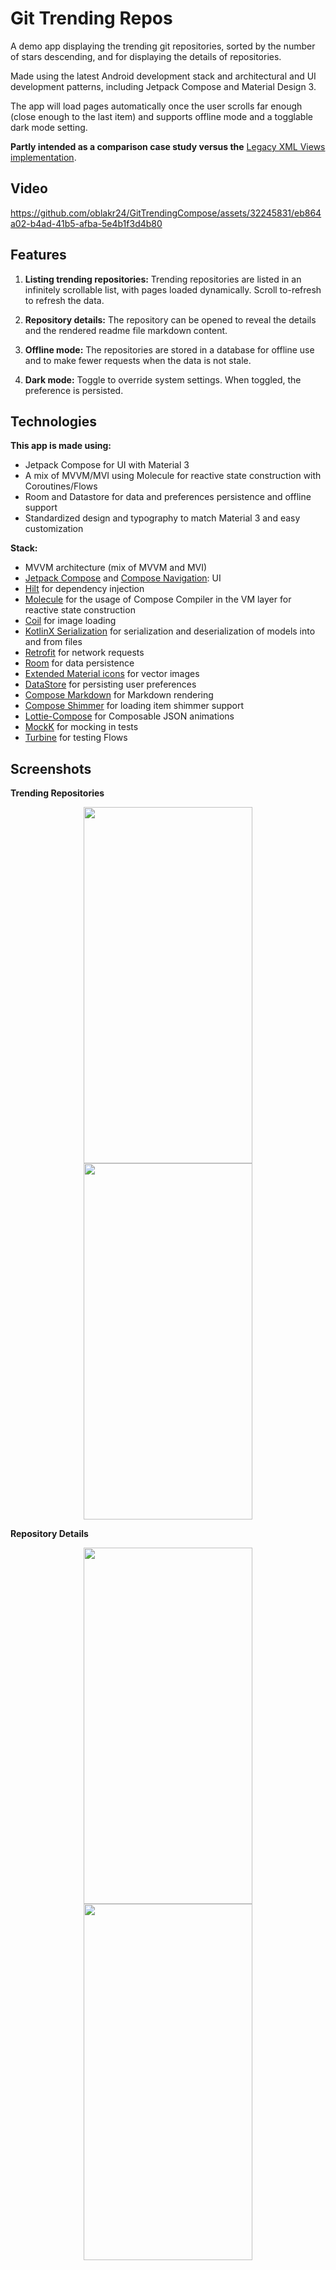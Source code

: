 # Git Trending Repos

A demo app displaying the trending git repositories, sorted by the number of stars descending, and for displaying the details of repositories.

Made using the latest Android development stack and architectural and UI development patterns, including Jetpack Compose and Material Design 3.

The app will load pages automatically once the user scrolls far enough (close enough to the last item) and supports offline mode and a togglable dark mode setting.

**Partly intended as a comparison case study versus the** [Legacy XML Views implementation](https://github.com/oblakr24/GitTrendingXML).

## Video

https://github.com/oblakr24/GitTrendingCompose/assets/32245831/eb864a02-b4ad-41b5-afba-5e4b1f3d4b80

## Features

1. **Listing trending repositories:** Trending repositories are listed in an infinitely scrollable list, with pages loaded dynamically. Scroll to-refresh to refresh the data.

2. **Repository details:** The repository can be opened to reveal the details and the rendered readme file markdown content.

3. **Offline mode:** The repositories are stored in a database for offline use and to make fewer requests when the data is not stale.

4. **Dark mode:** Toggle to override system settings. When toggled, the preference is persisted.

## Technologies

**This app is made using:**

- Jetpack Compose for UI with Material 3
- A mix of MVVM/MVI using Molecule for reactive state construction with Coroutines/Flows
- Room and Datastore for data and preferences persistence and offline support
- Standardized design and typography to match Material 3 and easy customization

**Stack:**
- MVVM architecture (mix of MVVM and MVI)
- [Jetpack Compose](https://developer.android.com/jetpack/compose) and [Compose Navigation](https://developer.android.com/jetpack/compose/navigation): UI
- [Hilt](https://dagger.dev/hilt/) for dependency injection
- [Molecule](https://github.com/cashapp/molecule) for the usage of Compose Compiler in the VM layer for reactive state construction
- [Coil](https://coil-kt.github.io/coil/) for image loading
- [KotlinX Serialization](https://github.com/Kotlin/kotlinx.serialization) for serialization and deserialization of models into and from files
- [Retrofit](https://github.com/square/retrofit) for network requests
- [Room](https://developer.android.com/training/data-storage/room) for data persistence
- [Extended Material icons](https://developer.android.com/jetpack/androidx/releases/compose-material) for vector images
- [DataStore](https://developer.android.com/topic/libraries/architecture/datastore) for persisting user preferences
- [Compose Markdown](https://github.com/jeziellago/compose-markdown) for Markdown rendering
- [Compose Shimmer](https://github.com/valentinilk/compose-shimmer) for loading item shimmer support
- [Lottie-Compose](https://github.com/airbnb/lottie/blob/master/android-compose.md) for Composable JSON animations
- [MockK](https://mockk.io/) for mocking in tests
- [Turbine](https://github.com/cashapp/turbine) for testing Flows

## Screenshots

<b>Trending Repositories</b>

<p align="center">
  <img src="https://github-production-user-asset-6210df.s3.amazonaws.com/32245831/246211925-6af1f399-f7c8-419b-9e87-918ea9eccf14.png" width="270" height="570">
  <img src="https://github-production-user-asset-6210df.s3.amazonaws.com/32245831/246211995-14138bc2-6f62-48c7-a6a0-7e05a4eb126f.png" width="270" height="570">
</p>

<b>Repository Details</b>

<p align="center">
  <img src="https://github-production-user-asset-6210df.s3.amazonaws.com/32245831/246212082-993f0d68-eee3-46c4-be4b-9ecfe08b680a.png" width="270" height="570">
  <img src="https://github-production-user-asset-6210df.s3.amazonaws.com/32245831/246212172-035211c7-7c56-4f5c-84fe-bed0f590d574.png" width="270" height="570">
</p>
